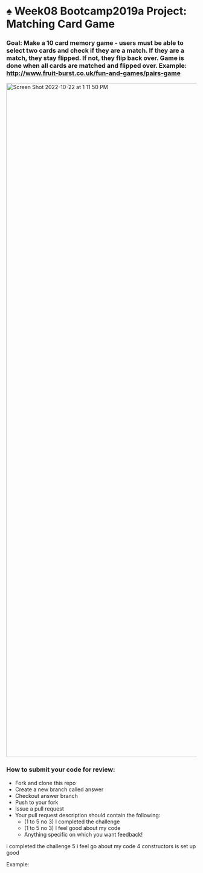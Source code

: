 # ♠️ Week08 Bootcamp2019a Project: Matching Card Game

### Goal: Make a 10 card memory game - users must be able to select two cards and check if they are a match. If they are a match, they stay flipped. If not, they flip back over. Game is done when all cards are matched and flipped over. Example: http://www.fruit-burst.co.uk/fun-and-games/pairs-game 

<img width="1780" alt="Screen Shot 2022-10-22 at 1 11 50 PM" src="https://user-images.githubusercontent.com/113155959/197354695-034b6fe3-2a12-4228-b1c8-e4942ffe5481.png">

### How to submit your code for review:

- Fork and clone this repo
- Create a new branch called answer
- Checkout answer branch
- Push to your fork
- Issue a pull request
- Your pull request description should contain the following:
  - (1 to 5 no 3) I completed the challenge
  - (1 to 5 no 3) I feel good about my code
  - Anything specific on which you want feedback!

i completed the challenge 5
i feel go about my code 4
constructors is set up good

Example:


